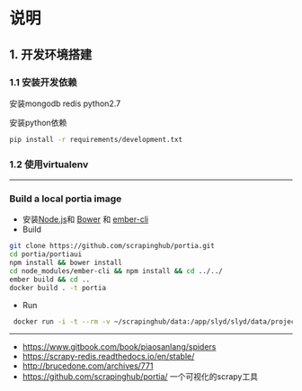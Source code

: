 # 说明

## 1. 开发环境搭建

### 1.1 安装开发依赖


安装mongodb redis python2.7

安装python依赖
```bash
pip install -r requirements/development.txt
```

### 1.2 使用virtualenv
------
### Build a local portia image
* 安装[Node.js](https://nodejs.org/en/download/package-manager/)和 [Bower](https://bower.io/#install-bower) 和 [ember-cli](https://ember-cli.com/)  
* Build
```bash
git clone https://github.com/scrapinghub/portia.git
cd portia/portiaui
npm install && bower install
cd node_modules/ember-cli && npm install && cd ../../
ember build && cd ..
docker build . -t portia
```
* Run
```bash
 docker run -i -t --rm -v ~/scrapinghub/data:/app/slyd/slyd/data/projects:rw -p 9001:9001 portia
```



------


* https://www.gitbook.com/book/piaosanlang/spiders
* https://scrapy-redis.readthedocs.io/en/stable/
* http://brucedone.com/archives/771
* https://github.com/scrapinghub/portia/ 一个可视化的scrapy工具
